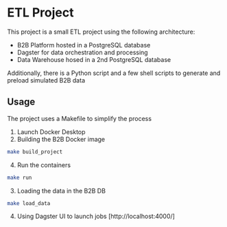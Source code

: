# ETL Project

This project is a small ETL project using the following architecture:

- B2B Platform hosted in a PostgreSQL database
- Dagster for data orchestration and processing
- Data Warehouse hosed in a 2nd PostgreSQL database

Additionally, there is a Python script and a few shell scripts to generate and preload simulated B2B data

## Usage

The project uses a Makefile to simplify the process

1. Launch Docker Desktop
2. Building the B2B Docker image

```bash
make build_project
```

4. Run the containers

```bash
make run
```

3. Loading the data in the B2B DB

```bash
make load_data
```

4. Using Dagster UI to launch jobs
   [http://localhost:4000/]
